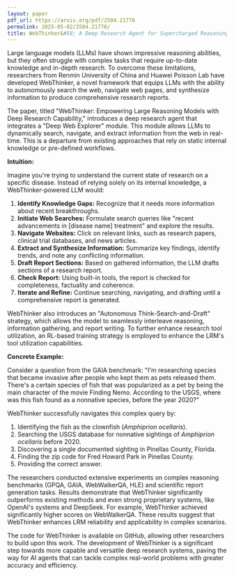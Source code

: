 ```yaml
---
layout: paper
pdf_url: https://arxiv.org/pdf/2504.21776
permalink: 2025-05-02/2504.21776/
title: WebThinker&#58; A Deep Research Agent for Supercharged Reasoning
---
```




Large language models (LLMs) have shown impressive reasoning abilities, but they often struggle with complex tasks that require up-to-date knowledge and in-depth research. To overcome these limitations, researchers from Renmin University of China and Huawei Poisson Lab have developed WebThinker, a novel framework that equips LLMs with the ability to autonomously search the web, navigate web pages, and synthesize information to produce comprehensive research reports.

The paper, titled "WebThinker: Empowering Large Reasoning Models with Deep Research Capability," introduces a deep research agent that integrates a "Deep Web Explorer" module. This module allows LLMs to dynamically search, navigate, and extract information from the web in real-time. This is a departure from existing approaches that rely on static internal knowledge or pre-defined workflows.

**Intuition:**

Imagine you're trying to understand the current state of research on a specific disease. Instead of relying solely on its internal knowledge, a WebThinker-powered LLM would:

1.  **Identify Knowledge Gaps:** Recognize that it needs more information about recent breakthroughs.
2.  **Initiate Web Searches:** Formulate search queries like "recent advancements in [disease name] treatment" and explore the results.
3.  **Navigate Websites:** Click on relevant links, such as research papers, clinical trial databases, and news articles.
4.  **Extract and Synthesize Information:** Summarize key findings, identify trends, and note any conflicting information.
5.  **Draft Report Sections:** Based on gathered information, the LLM drafts sections of a research report.
6.  **Check Report:** Using built-in tools, the report is checked for completeness, factuality and coherence.
7.  **Iterate and Refine:** Continue searching, navigating, and drafting until a comprehensive report is generated.

WebThinker also introduces an "Autonomous Think-Search-and-Draft" strategy, which allows the model to seamlessly interleave reasoning, information gathering, and report writing. To further enhance research tool utilization, an RL-based training strategy is employed to enhance the LRM's tool utilization capabilities.

**Concrete Example:**

Consider a question from the GAIA benchmark: "I'm researching species that became invasive after people who kept them as pets released them. There's a certain species of fish that was popularized as a pet by being the main character of the movie Finding Nemo. According to the USGS, where was this fish found as a nonnative species, before the year 2020?"

WebThinker successfully navigates this complex query by:

1.  Identifying the fish as the clownfish (*Amphiprion ocellaris*).
2.  Searching the USGS database for nonnative sightings of *Amphiprion ocellaris* before 2020.
3.  Discovering a single documented sighting in Pinellas County, Florida.
4.  Finding the zip code for Fred Howard Park in Pinellas County.
5.  Providing the correct answer.

The researchers conducted extensive experiments on complex reasoning benchmarks (GPQA, GAIA, WebWalkerQA, HLE) and scientific report generation tasks. Results demonstrate that WebThinker significantly outperforms existing methods and even strong proprietary systems, like OpenAI's systems and DeepSeek. For example, WebThinker achieved significantly higher scores on WebWalkerQA. These results suggest that WebThinker enhances LRM reliability and applicability in complex scenarios.

The code for WebThinker is available on GitHub, allowing other researchers to build upon this work. The development of WebThinker is a significant step towards more capable and versatile deep research systems, paving the way for AI agents that can tackle complex real-world problems with greater accuracy and efficiency.